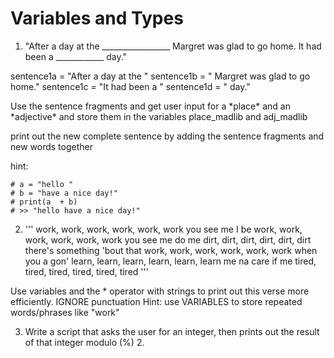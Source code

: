 # Variables and Types
1. "After a day at the _________________ Margret was glad to go home. It had been a ____________ day."


sentence1a = "After a day at the "
sentence1b = " Margret was glad to go home."
sentence1c = "It had been a "
sentence1d = " day."


<p> Use the sentence fragments and get user input for a *place* and an *adjective* and store them in  the variables place_madlib and adj_madlib

print out the new complete sentence by adding the sentence fragments and new  words together

hint:
```
# a = "hello "
# b = "have a nice day!"
# print(a  + b)
# >> "hello have a nice day!"
```

</p>

2. '''
work, work, work, work, work, work
you see me I be work, work, work, work, work, work
you see me do me dirt, dirt, dirt, dirt, dirt, dirt
there's something 'bout that work, work, work, work, work, work
when you a gon' learn, learn, learn, learn, learn, learn
me na care if me tired, tired, tired, tired, tired, tired
'''

<p> Use variables and the * operator with strings to print out this verse more efficiently. IGNORE punctuation
Hint: use VARIABLES to store repeated words/phrases like "work"
</p>

3. Write a script that asks the user for an integer, then prints out the result of that integer modulo (%) 2.
